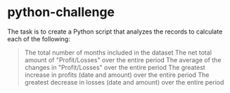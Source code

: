 # python-challenge

The task is to create a Python script that analyzes the records to calculate each of the following:
> The total number of months included in the dataset
> The net total amount of "Profit/Losses" over the entire period
> The average of the changes in "Profit/Losses" over the entire period
> The greatest increase in profits (date and amount) over the entire period
> The greatest decrease in losses (date and amount) over the entire period
